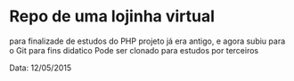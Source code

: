 ﻿# Repo de uma lojinha virtual
 para finalizade de estudos do PHP
 projeto já era antigo, e agora subiu para o Git
 para fins didatico
 Pode ser clonado para estudos por terceiros

Data: 12/05/2015